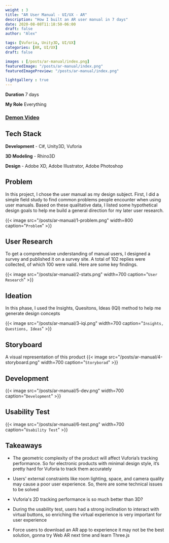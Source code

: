 ```yaml
---
weight : 3
title: "AR User Manual - UI/UX - AR"
description: "How I built an AR user manual in 7 days"
date: 2020-08-08T11:18:50-06:00
draft: false
author: "Alex"

tags: [Vuforia, Unity3D, UI/UX]
categories: [AR, UI/UX]
draft: false 

images : [/posts/ar-manual/index.png]
featuredImage: "/posts/ar-manual/index.png"
featuredImagePreview: "/posts/ar-manual/index.png"

lightgallery : true
---
```


<!--more-->
**Duration** 7 days

**My Role** Everything

### [Demon Video](https://www.youtube.com/watch?v=OSb187lFrDY&ab_channel=JilieZeng )

## Tech Stack
**Development** - C#, Unity3D, Vuforia  

**3D Modeling** - Rhino3D

**Design** - Adobe XD, Adobe Illustrator, Adobe Photoshop

## Problem 

In this project, I chose the user manual as my design subject. First, I did a simple field study to find common problems people encounter when using user manuals. Based on these qualitative data, I listed some hypothetical design goals to help me build a general direction for my later user research.

{{< image src="/posts/ar-manual/1-problem.png" width=800 caption="`Problem`" >}}

## User Research

To get a comprehensive understanding of manual users, I designed a survey and published it on a survey site. A total of 102 replies were collected, of which 100 were valid. Here are some key findings.

{{< image src="/posts/ar-manual/2-stats.png" width=700 caption="`User Research`" >}}

## Ideation

In this phase, I used the Insights, Quesitons, Ideas (IQI) method to help me generate design concepts 

{{< image src="/posts/ar-manual/3-iqi.png" width=700 caption="`Insights, Questions, Ideas`" >}}

## Storyboard
A visual representation of this product
{{< image src="/posts/ar-manual/4-storyboard.png" width=700 caption="`Storyborad`" >}}

## Development


{{< image src="/posts/ar-manual/5-dev.png" width=700 caption="`Development`" >}}


## Usability Test

{{< image src="/posts/ar-manual/6-test.png" width=700 caption="`Usability Test`" >}}

## Takeaways

* The geometric complexity of the product will affect Vuforia’s tracking performance. So for electronic products with minimal design style, it’s pretty hard for Vuforia to track them accurately

* Users' external constraints like room lighting, space, and camera quality may cause a poor user experience. So, there are some technical issues to be solved
  
* Vuforia's 2D tracking performance is so much better than 3D?

* During the usability test, users had a strong inclination to interact with virtual buttons, so enriching the virtual experience is very important for user experience

* Force users to download an AR app to experience it may not be the best solution, gonna try Web AR next time and learn Three.js